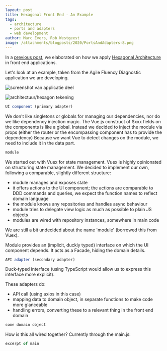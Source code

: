 ```yaml
---
layout: post
title: Hexagonal Front End - An Example
tags:
  - architecture
  - ports and adapters
  - web development
author: Marc Evers, Rob Westgeest
image: /attachments/blogposts/2020/PortsAndAdapters-8.png
---
```


In a [previous post](/2020/09/09/how-to-keep-complexity-in-check-with-hexagonal-architecture.html), we elaborated on how we apply [Hexagonal Architecture](/2020/08/20/hexagonal-architecture.html) in front end applications.

Let's look at an example, taken from the Agile Fluency Diagnostic application we are developing.

![screenshot van applicatie deel]()

![architectuur/hexagon tekening]()

```javascript
UI component (primary adapter)
```

We don't like singletons or globals for managing our dependencies, nor do we like dependency injection magic. The Vue.js construct of $xxx fields on the components is like a global. Instead we decided to inject the module via props (either the router or the encompassing component has to provide the dependency)
Because we want Vue to detect changes on the module, we need to include it in the data part.


```javascript
module
```

We started out with Vuex for state management. Vuex is highly opinionated on structuring state management. We decided to implement our own, following a comparable, slightly different structure: 
- module manages and exposes state
- it offers actions to the UI component; the actions are comparable to DDD commands and queries, we expect the function names to reflect domain language
- the module knows any repositories and handles async behaviour
- module tries to delegate view logic as much as possible to plain JS objects
- modules are wired with repository instances, somewhere in main code

We are still a bit undecided about the name 'module' (borrowed this from Vuex).

Module provides an (implicit, duckly typed) interface on which the UI component depends. It acts as a Facade, hiding the domain details.


```javascript
API adapter (secondary adapter)
```

Duck-typed interface (using TypeScript would allow us to express this interface more explicit).

These adapters do:
- API call (using axios in this case)
- mapping data to domain object, in separate functions to make code more glanceable
- handling errors, converting these to a relevant thing in the front end domain

```javascript
some domain object
```

How is this all wired together? Currently through the main.js:

```javascript
excerpt of main
```


